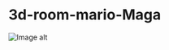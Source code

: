 # 3d-room-mario-Maga

![Image alt](https://github.com/{username}/{repository}/raw/{branch}/{path}/image.png)
